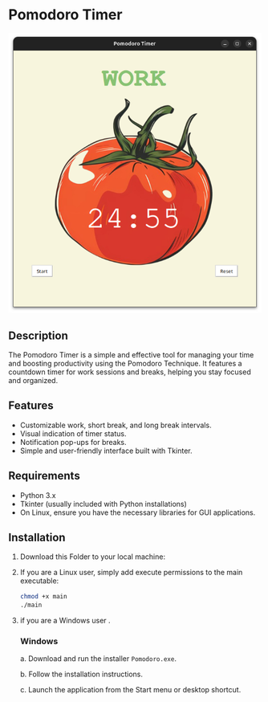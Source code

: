 # Pomodoro Timer

![Pomodoro Timer](result/pomodoro.png)

## Description

The Pomodoro Timer is a simple and effective tool for managing your time and boosting productivity using the Pomodoro Technique. It features a countdown timer for work sessions and breaks, helping you stay focused and organized.

## Features

- Customizable work, short break, and long break intervals.
- Visual indication of timer status.
- Notification pop-ups for breaks.
- Simple and user-friendly interface built with Tkinter.

## Requirements

- Python 3.x
- Tkinter (usually included with Python installations)
- On Linux, ensure you have the necessary libraries for GUI applications.

## Installation

1. Download this Folder to your local machine:
2. If you are a Linux user, simply add execute permissions to the main executable:

   ```bash
   chmod +x main
   ./main

   ```
3. if you are a Windows user .
   ### Windows

   a. Download and run the installer `Pomodoro.exe`.
   
   b. Follow the installation instructions.

   c. Launch the application from the Start menu or desktop shortcut.


